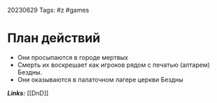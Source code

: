 20230629
Tags: #z #games 
# План действий

* Они просыпаются в городе мертвых
* Смерть их воскрешает как игроков рядом с печатью (алтарем) Бездны.
* Они оказываются в палаточном лагере церкви Бездны

***Links:*** [[DnD]] 

